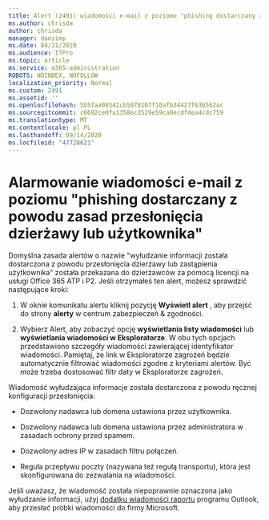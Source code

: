 ```yaml
---
title: Alert (2491) wiadomości e-mail z poziomu "phishing dostarczany z powodu zasad przesłonięcia dzierżawy lub użytkownika"
ms.author: chrisda
author: chrisda
manager: dansimp
ms.date: 04/21/2020
ms.audience: ITPro
ms.topic: article
ms.service: o365-administration
ROBOTS: NOINDEX, NOFOLLOW
localization_priority: Normal
ms.custom: 2491
ms.assetid: ''
ms.openlocfilehash: 5b5faa08542cb5878107f10afb34427f636562ac
ms.sourcegitcommit: c6692ce0fa1358ec3529e59ca0ecdfdea4cdc759
ms.translationtype: MT
ms.contentlocale: pl-PL
ms.lasthandoff: 09/14/2020
ms.locfileid: "47728621"
---
```

# <a name="alert-email-messages-from-the-phish-delivered-due-to-tenant-or-user-override-policy"></a>Alarmowanie wiadomości e-mail z poziomu "phishing dostarczany z powodu zasad przesłonięcia dzierżawy lub użytkownika"

Domyślna zasada alertów o nazwie "wyłudzanie informacji została dostarczona z powodu przesłonięcia dzierżawy lub zastąpienia użytkownika" została przekazana do dzierżawców za pomocą licencji na usługi Office 365 ATP i P2. Jeśli otrzymałeś ten alert, możesz sprawdzić następujące kroki:

1. W oknie komunikatu alertu kliknij pozycję **Wyświetl alert** , aby przejść do strony **alerty** w centrum zabezpieczeń & zgodności.

2. Wybierz Alert, aby zobaczyć opcję **wyświetlania listy wiadomości** lub **wyświetlania wiadomości w Eksploratorze**. W obu tych opcjach przedstawiono szczegóły wiadomości zawierającej identyfikator wiadomości. Pamiętaj, że link w Eksploratorze zagrożeń będzie automatycznie filtrować wiadomości zgodne z kryteriami alertów. Być może trzeba dostosować filtr daty w Eksploratorze zagrożeń.

Wiadomość wyłudzająca informacje została dostarczona z powodu ręcznej konfiguracji przesłonięcia:

- Dozwolony nadawca lub domena ustawiona przez użytkownika.

- Dozwolony nadawca lub domena ustawiona przez administratora w zasadach ochrony przed spamem.

- Dozwolony adres IP w zasadach filtru połączeń.

- Reguła przepływu poczty (nazywana też regułą transportu), która jest skonfigurowana do zezwalania na wiadomości.

Jeśli uważasz, że wiadomość została niepoprawnie oznaczona jako wyłudzanie informacji, użyj [dodatku wiadomości raportu](https://support.office.com/article/b5caa9f1-cdf3-4443-af8c-ff724ea719d2) programu Outlook, aby przesłać próbki wiadomości do firmy Microsoft.
